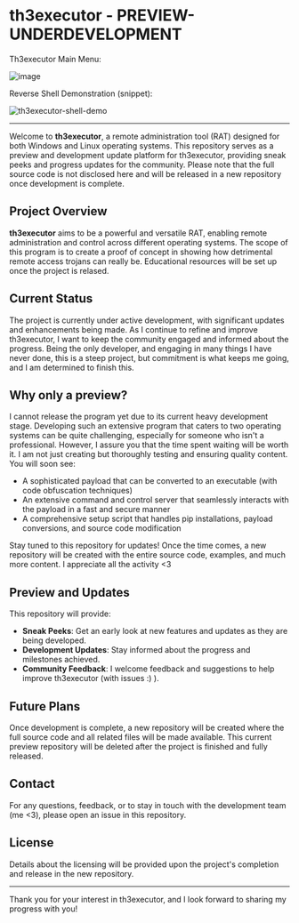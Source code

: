 # th3executor - PREVIEW-UNDERDEVELOPMENT

Th3executor Main Menu:

![image](https://github.com/user-attachments/assets/1fe262d0-011a-4abe-b098-a194b630ba35)

Reverse Shell Demonstration (snippet):

![th3executor-shell-demo](https://github.com/user-attachments/assets/7cdeec2f-3650-4e0e-a6c7-d4afef61a642)

---

Welcome to **th3executor**, a remote administration tool (RAT) designed for both Windows and Linux operating systems. This repository serves as a preview and development update platform for th3executor, providing sneak peeks and progress updates for the community. Please note that the full source code is not disclosed here and will be released in a new repository once development is complete.

## Project Overview

**th3executor** aims to be a powerful and versatile RAT, enabling remote administration and control across different operating systems. The scope of this program is to create a proof of concept in showing how detrimental remote access trojans can really be. Educational resources will be set up once the project is relased.

## Current Status

The project is currently under active development, with significant updates and enhancements being made. As I continue to refine and improve th3executor, I want to keep the community engaged and informed about the progress. Being the only developer, and engaging in many things I have never done, this is a steep project, but commitment is what keeps me going, and I am determined to finish this.

## Why only a preview?

I cannot release the program yet due to its current heavy development stage. Developing such an extensive program that caters to two operating systems can be quite challenging, especially for someone who isn't a professional. However, I assure you that the time spent waiting will be worth it. I am not just creating but thoroughly testing and ensuring quality content. You will soon see:

- A sophisticated payload that can be converted to an executable (with code obfuscation techniques)
- An extensive command and control server that seamlessly interacts with the payload in a fast and secure manner
- A comprehensive setup script that handles pip installations, payload conversions, and source code modification

Stay tuned to this repository for updates! Once the time comes, a new repository will be created with the entire source code, examples, and much more content. I appreciate all the activity <3

## Preview and Updates

This repository will provide:

- **Sneak Peeks**: Get an early look at new features and updates as they are being developed.
- **Development Updates**: Stay informed about the progress and milestones achieved.
- **Community Feedback**: I welcome feedback and suggestions to help improve th3executor (with issues :) ).

## Future Plans

Once development is complete, a new repository will be created where the full source code and all related files will be made available. This current preview repository will be deleted after the project is finished and fully released.

## Contact

For any questions, feedback, or to stay in touch with the development team (me <3), please open an issue in this repository.

## License

Details about the licensing will be provided upon the project's completion and release in the new repository.

---

Thank you for your interest in th3executor, and I look forward to sharing my progress with you!
